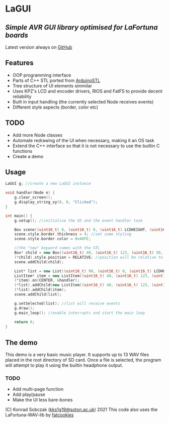 # LaGUI
## _Simple AVR GUI library optimised for LaFortuna boards_

Latest version always on [GitHub](https://github.com/kondziusob/LaGUI)

## Features
- OOP programming interface
- Parts of C++ STL ported from [ArduinoSTL](https://github.com/mike-matera/ArduinoSTL)
- Tree structure of UI elements simmilar 
- Uses KPZ's LCD and encoder drivers, RIOS and FatFS to provide decent reliability 
- Built in input handling (the currently selected Node receives events)
- Different style aspects (border, color etc)

## TODO
- Add more Node classes 
- Automate redrawing of the UI when necessary, making it an OS task
- Extend the C++ interface so that it is not necessary to use the builtin C functions
- Create a demo 

## Usage
```cpp
LaGUI g; //create a new LaGUI instance

void handler(Node n) {
    g.clear_screen();
    g.display_string_xy(0, 0, "Clicked");
}

int main() {
    g.setup(); //initialise the OS and the event handler task

    Box scene((uint16_t) 0, (uint16_t) 0, (uint16_t) LCDHEIGHT, (uint16_t) LCDWIDTH); //make a new Box
    scene.style.border.thickness = 4; //set some styling
    scene.style.border.color = 0x40FE;

    //the "new" keyword comes with the STL
    Box* child = new Box((uint16_t) 40, (uint16_t) 123, (uint16_t) 50, (uint16_t) 50);
    (*child).style.position = RELATIVE; //position will be relative to the box inserted normally 
    scene.addChild(child);

    List* list = new List((uint16_t) 90, (uint16_t) 0, (uint16_t) LCDHEIGHT - 90, (uint16_t) LCDWIDTH);
    ListItem* item = new ListItem((uint16_t) 40, (uint16_t) 123, (uint16_t) 50, "test item 2");
    (*item).on(CENTER, &handler);
    (*list).addChild(new ListItem((uint16_t) 40, (uint16_t) 123, (uint16_t) 50, "test item 1"));
    (*list).addChild(item);
    scene.addChild(list);

    g.setSelected(list); //list will receive events
    g.draw();
    g.main_loop(); //enable interrupts and start the main loop
    
    return 0;
}
```
## The demo
This demo is a very basic music player. It supports up to 13 WAV files placed in the root directory of SD card.
Once a file is selected, the program will attempt to play it using the builtin headphone output.

### TODO
- Add multi-page function
- Add play/pause
- Make the UI less bare-bones

(C) Konrad Sobczak (kks1g19@soton.ac.uk) 2021
This code also uses the LaFortuna-WAV-lib by [fatcookies](https://github.com/fatcookies)


